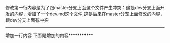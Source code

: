 
修改第一行内容是为了跟master分支上面这个文件产生冲突：这是dev分支上面开发的内容，增加了一个dev.md这个文件,这是后来在master分支上面修改的内容，跟dev分支上面有冲突

********************************************
增加一行内容
下面是增加的内容***********
